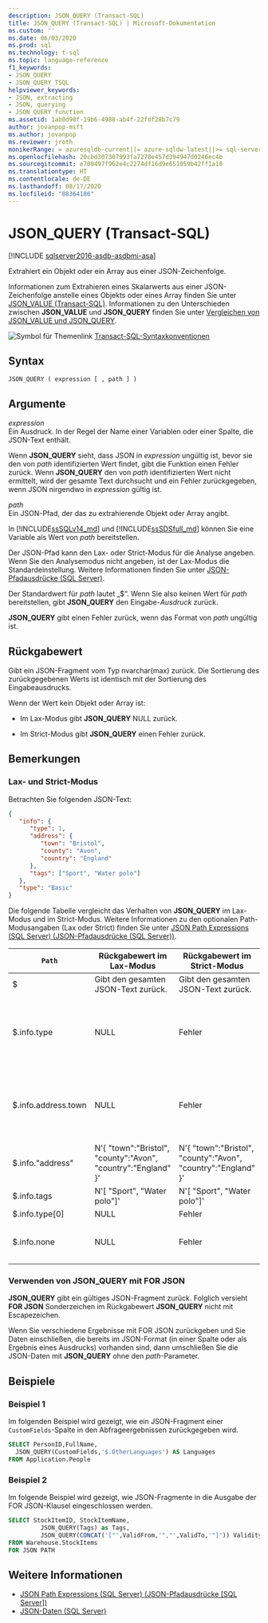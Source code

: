 ```yaml
---
description: JSON_QUERY (Transact-SQL)
title: JSON_QUERY (Transact-SQL) | Microsoft-Dokumentation
ms.custom: ''
ms.date: 06/03/2020
ms.prod: sql
ms.technology: t-sql
ms.topic: language-reference
f1_keywords:
- JSON_QUERY
- JSON_QUERY_TSQL
helpviewer_keywords:
- JSON, extracting
- JSON, querying
- JSON_QUERY function
ms.assetid: 1ab0d90f-19b6-4988-ab4f-22fdf28b7c79
author: jovanpop-msft
ms.author: jovanpop
ms.reviewer: jroth
monikerRange: = azuresqldb-current||= azure-sqldw-latest||>= sql-server-2016||>= sql-server-linux-2017||= sqlallproducts-allversions
ms.openlocfilehash: 20cbd307307993fa7278e457d394947d0246ec4b
ms.sourcegitcommit: e700497f962e4c2274df16d9e651059b42ff1a10
ms.translationtype: HT
ms.contentlocale: de-DE
ms.lasthandoff: 08/17/2020
ms.locfileid: "88364186"
---
```

# <a name="json_query-transact-sql"></a>JSON_QUERY (Transact-SQL)

[!INCLUDE [sqlserver2016-asdb-asdbmi-asa](../../includes/applies-to-version/sqlserver2016-asdb-asdbmi-asa.md)]

 Extrahiert ein Objekt oder ein Array aus einer JSON-Zeichenfolge.  
  
 Informationen zum Extrahieren eines Skalarwerts aus einer JSON-Zeichenfolge anstelle eines Objekts oder eines Array finden Sie unter [JSON_VALUE &#40;Transact-SQL&#41;](../../t-sql/functions/json-value-transact-sql.md). Informationen zu den Unterschieden zwischen **JSON_VALUE** und **JSON_QUERY** finden Sie unter [Vergleichen von JSON_VALUE und JSON_QUERY](../../relational-databases/json/validate-query-and-change-json-data-with-built-in-functions-sql-server.md#JSONCompare).  
  
 ![Symbol für Themenlink](../../database-engine/configure-windows/media/topic-link.gif "Symbol für Themenlink") [Transact-SQL-Syntaxkonventionen](../../t-sql/language-elements/transact-sql-syntax-conventions-transact-sql.md)  
  
## <a name="syntax"></a>Syntax  
  
```syntaxsql
JSON_QUERY ( expression [ , path ] )  
```  
  
## <a name="arguments"></a>Argumente

 *expression*  
 Ein Ausdruck. In der Regel der Name einer Variablen oder einer Spalte, die JSON-Text enthält.  
  
 Wenn **JSON_QUERY** sieht, dass JSON in *expression* ungültig ist, bevor sie den von *path* identifizierten Wert findet, gibt die Funktion einen Fehler zurück. Wenn **JSON_QUERY** den von *path* identifizierten Wert nicht ermittelt, wird der gesamte Text durchsucht und ein Fehler zurückgegeben, wenn JSON nirgendwo in *expression*  gültig ist.  
  
 *path*  
 Ein JSON-Pfad, der das zu extrahierende Objekt oder Array angibt.

In [!INCLUDE[ssSQLv14_md](../../includes/sssqlv14-md.md)] und [!INCLUDE[ssSDSfull_md](../../includes/sssdsfull-md.md)] können Sie eine Variable als Wert von *path* bereitstellen.

Der JSON-Pfad kann den Lax- oder Strict-Modus für die Analyse angeben. Wenn Sie den Analysemodus nicht angeben, ist der Lax-Modus die Standardeinstellung. Weitere Informationen finden Sie unter [JSON-Pfadausdrücke &#40;SQL Server&#41;](../../relational-databases/json/json-path-expressions-sql-server.md).  

Der Standardwert für *path* lautet „$“. Wenn Sie also keinen Wert für *path* bereitstellen, gibt **JSON_QUERY** den Eingabe-*Ausdruck* zurück.

**JSON_QUERY** gibt einen Fehler zurück, wenn das Format von *path* ungültig ist.  
  
## <a name="return-value"></a>Rückgabewert

 Gibt ein JSON-Fragment vom Typ nvarchar(max) zurück. Die Sortierung des zurückgegebenen Werts ist identisch mit der Sortierung des Eingabeausdrucks.  
  
 Wenn der Wert kein Objekt oder Array ist:  
  
- Im Lax-Modus gibt **JSON_QUERY** NULL zurück.  
  
- Im Strict-Modus gibt **JSON_QUERY** einen Fehler zurück.  
  
## <a name="remarks"></a>Bemerkungen  

### <a name="lax-mode-and-strict-mode"></a>Lax- und Strict-Modus

 Betrachten Sie folgenden JSON-Text:  
  
```json  
{
   "info": {
      "type": 1,
      "address": {
         "town": "Bristol",
         "county": "Avon",
         "country": "England"
      },
      "tags": ["Sport", "Water polo"]
   },
   "type": "Basic"
} 
```  
  
 Die folgende Tabelle vergleicht das Verhalten von **JSON_QUERY** im Lax-Modus und im Strict-Modus. Weitere Informationen zu den optionalen Path-Modusangaben (Lax oder Strict) finden Sie unter [JSON Path Expressions &#40;SQL Server&#41; (JSON-Pfadausdrücke (SQL Server))](../../relational-databases/json/json-path-expressions-sql-server.md).  
  
|`Path`|Rückgabewert im Lax-Modus|Rückgabewert im Strict-Modus|Weitere Informationen|  
|----------|------------------------------|---------------------------------|---------------|  
|$|Gibt den gesamten JSON-Text zurück.|Gibt den gesamten JSON-Text zurück.|Nicht zutreffend|  
|$.info.type|NULL|Fehler|Kein Objekt oder Array.<br /><br /> Verwenden Sie stattdessen **JSON_VALUE**.|  
|$.info.address.town|NULL|Fehler|Kein Objekt oder Array.<br /><br /> Verwenden Sie stattdessen **JSON_VALUE**.|  
|$.info."address"|N'{ "town":"Bristol", "county":"Avon", "country":"England" }'|N'{ "town":"Bristol", "county":"Avon", "country":"England" }'|Nicht zutreffend|  
|$.info.tags|N'[ "Sport", "Water polo"]'|N'[ "Sport", "Water polo"]'|Nicht zutreffend|  
|$.info.type[0]|NULL|Fehler|Kein Array.|  
|$.info.none|NULL|Fehler|Die Eigenschaft ist nicht vorhanden.|  

### <a name="using-json_query-with-for-json"></a>Verwenden von JSON_QUERY mit FOR JSON

**JSON_QUERY** gibt ein gültiges JSON-Fragment zurück. Folglich versieht **FOR JSON** Sonderzeichen im Rückgabewert **JSON_QUERY** nicht mit Escapezeichen.

Wenn Sie verschiedene Ergebnisse mit FOR JSON zurückgeben und Sie Daten einschließen, die bereits im JSON-Format (in einer Spalte oder als Ergebnis eines Ausdrucks) vorhanden sind, dann umschließen Sie die JSON-Daten mit **JSON_QUERY** ohne den *path*-Parameter.

## <a name="examples"></a>Beispiele  
  
### <a name="example-1"></a>Beispiel 1

 Im folgenden Beispiel wird gezeigt, wie ein JSON-Fragment einer `CustomFields`-Spalte in den Abfrageergebnissen zurückgegeben wird.  
  
```sql  
SELECT PersonID,FullName,
  JSON_QUERY(CustomFields,'$.OtherLanguages') AS Languages
FROM Application.People
```  
  
### <a name="example-2"></a>Beispiel 2

Im folgende Beispiel wird gezeigt, wie JSON-Fragmente in die Ausgabe der FOR JSON-Klausel eingeschlossen werden.  
  
```sql  
SELECT StockItemID, StockItemName,
         JSON_QUERY(Tags) as Tags,
         JSON_QUERY(CONCAT('["',ValidFrom,'","',ValidTo,'"]')) ValidityPeriod
FROM Warehouse.StockItems
FOR JSON PATH
```  
  
## <a name="see-also"></a>Weitere Informationen

- [JSON Path Expressions &#40;SQL Server&#41; (JSON-Pfadausdrücke [SQL Server])](../../relational-databases/json/json-path-expressions-sql-server.md)   
- [JSON-Daten &#40;SQL Server&#41;](../../relational-databases/json/json-data-sql-server.md)  
